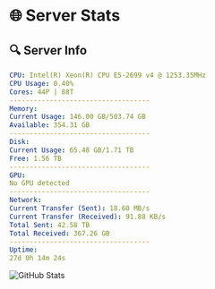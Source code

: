 # 🌐 Server Stats
## 🔍 Server Info
```yaml
CPU: Intel(R) Xeon(R) CPU E5-2699 v4 @ 1253.35MHz
CPU Usage: 0.40%
Cores: 44P | 88T
-----------------------------------
Memory:
Current Usage: 146.00 GB/503.74 GB
Available: 354.31 GB
-----------------------------------
Disk:
Current Usage: 65.48 GB/1.71 TB
Free: 1.56 TB
-----------------------------------
GPU:
No GPU detected
-----------------------------------
Network:
Current Transfer (Sent): 18.60 MB/s
Current Transfer (Received): 91.88 KB/s
Total Sent: 42.58 TB
Total Received: 367.26 GB
-----------------------------------
Uptime:
27d 0h 14m 24s
```
![GitHub Stats](https://img.shields.io/badge/Updated-2025-04-03_21:37:13-blue)
